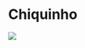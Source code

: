 # Chiquinho

<a href="https://zenhub.com"><img src="https://raw.githubusercontent.com/ZenHubIO/support/master/zenhub-badge.png"></a>
